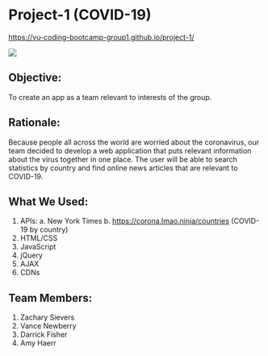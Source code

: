 # Project-1 (COVID-19)


https://vu-coding-bootcamp-group1.github.io/project-1/

<img src="assets/images">



## Objective:

To create an app as a team relevant to interests of the group.

## Rationale:

Because people all across the world are worried about the coronavirus, our team decided to develop a web application that puts relevant information about the virus together in one place. The user will be able to search statistics by country and find online news articles that are relevant to COVID-19. 

## What We Used:
1. APIs:
    a. New York Times 
    b. https://corona.lmao.ninja/countries (COVID-19 by country)
2. HTML/CSS
3. JavaScript
4. jQuery
5. AJAX
6. CDNs



## Team Members:
1. Zachary Sievers
2. Vance Newberry
3. Darrick Fisher
4. Amy Haerr


